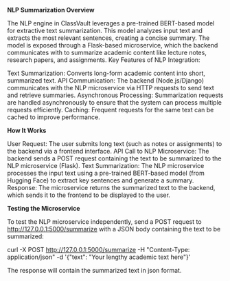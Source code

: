 **NLP Summarization Overview**

The NLP engine in ClassVault leverages a pre-trained BERT-based model for extractive text summarization. This model analyzes input text and extracts the most relevant sentences, creating a concise summary. The model is exposed through a Flask-based microservice, which the backend communicates with to summarize academic content like lecture notes, research papers, and assignments.
Key Features of NLP Integration:

Text Summarization: Converts long-form academic content into short, summarized text.
API Communication: The backend (Node.js/Django) communicates with the NLP microservice via HTTP requests to send text and retrieve summaries.
Asynchronous Processing: Summarization requests are handled asynchronously to ensure that the system can process multiple requests efficiently.
Caching: Frequent requests for the same text can be cached to improve performance.

**How It Works**

User Request: The user submits long text (such as notes or assignments) to the backend via a frontend interface.
API Call to NLP Microservice: The backend sends a POST request containing the text to be summarized to the NLP microservice (Flask).
Text Summarization: The NLP microservice processes the input text using a pre-trained BERT-based model (from Hugging Face) to extract key sentences and generate a summary.
Response: The microservice returns the summarized text to the backend, which sends it to the frontend to be displayed to the user.

**Testing the Microservice**

To test the NLP microservice independently, send a POST request to http://127.0.0.1:5000/summarize with a JSON body containing the text to be summarized:

curl -X POST http://127.0.0.1:5000/summarize -H "Content-Type: application/json" -d '{"text": "Your lengthy academic text here"}'

The response will contain the summarized text in json format.
